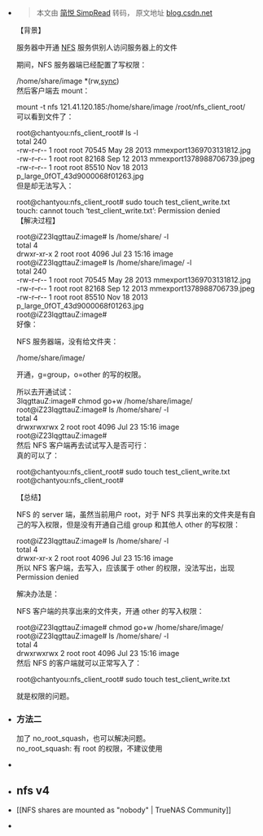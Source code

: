 - > 本文由 [简悦 SimpRead](http://ksria.com/simpread/) 转码， 原文地址 [blog.csdn.net](https://blog.csdn.net/weixin_42256397/article/details/97283989)
  
  【背景】
  
  服务器中开通 [NFS](https://so.csdn.net/so/search?q=NFS&spm=1001.2101.3001.7020) 服务供别人访问服务器上的文件
  
  期间，NFS 服务器端已经配置了写权限：
  
  /home/share/image *(rw,[sync](https://so.csdn.net/so/search?q=sync&spm=1001.2101.3001.7020))  
  然后客户端去 mount：
  
  mount -t nfs 121.41.120.185:/home/share/image /root/nfs_client_root/  
  可以看到文件了：
  
  root@chantyou:nfs_client_root# ls -l  
  total 240  
  -rw-r–r-- 1 root root 70545 May 28 2013 mmexport1369703131812.jpg  
  -rw-r–r-- 1 root root 82168 Sep 12 2013 mmexport1378988706739.jpeg  
  -rw-r–r-- 1 root root 85510 Nov 18 2013 p_large_0fOT_43d9000068f01263.jpg  
  但是却无法写入：
  
  root@chantyou:nfs_client_root# sudo touch test_client_write.txt  
  touch: cannot touch ‘test_client_write.txt’: Permission denied  
  【解决过程】
  
  root@iZ23lqgttauZ:image# ls /home/share/ -l  
  total 4  
  drwxr-xr-x 2 root root 4096 Jul 23 15:16 image  
  root@iZ23lqgttauZ:image# ls /home/share/image/ -l  
  total 240  
  -rw-r–r-- 1 root root 70545 May 28 2013 mmexport1369703131812.jpg  
  -rw-r–r-- 1 root root 82168 Sep 12 2013 mmexport1378988706739.jpeg  
  -rw-r–r-- 1 root root 85510 Nov 18 2013 p_large_0fOT_43d9000068f01263.jpg  
  root@iZ23lqgttauZ:image#  
  好像：
  
  NFS 服务器端，没有给文件夹：
  
  /home/share/image/
  
  开通，g=group，o=other 的写的权限。
  
  所以去开通试试：  
  3lqgttauZ:image# chmod go+w /home/share/image/  
  root@iZ23lqgttauZ:image# ls /home/share/ -l  
  total 4  
  drwxrwxrwx 2 root root 4096 Jul 23 15:16 image  
  root@iZ23lqgttauZ:image#  
  然后 NFS 客户端再去试试写入是否可行：  
  真的可以了：
  
  root@chantyou:nfs_client_root# sudo touch test_client_write.txt  
  root@chantyou:nfs_client_root#
  
  【总结】
  
  NFS 的 server 端，虽然当前用户 root，对于 NFS 共享出来的文件夹是有自己的写入权限，但是没有开通自己组 group 和其他人 other 的写权限：
  
  root@iZ23lqgttauZ:image# ls /home/share/ -l  
  total 4  
  drwxr-xr-x 2 root root 4096 Jul 23 15:16 image  
  所以 NFS 客户端，去写入，应该属于 other 的权限，没法写出，出现 Permission denied
  
  解决办法是：
  
  NFS 客户端的共享出来的文件夹，开通 other 的写入权限：
  
  root@iZ23lqgttauZ:image# chmod go+w /home/share/image/  
  root@iZ23lqgttauZ:image# ls /home/share/ -l  
  total 4  
  drwxrwxrwx 2 root root 4096 Jul 23 15:16 image  
  然后 NFS 的客户端就可以正常写入了：
  
  root@chantyou:nfs_client_root# sudo touch test_client_write.txt
  
  就是权限的问题。
- ### 方法二
  
  加了 no_root_squash，也可以解决问题。  
  no_root_squash: 有 root 的权限，不建议使用
-
- ## nfs v4
- [[NFS shares are mounted as "nobody" | TrueNAS Community]]
-